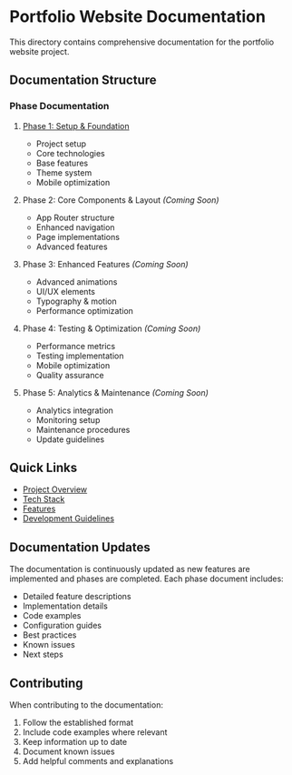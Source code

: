 # Portfolio Website Documentation

This directory contains comprehensive documentation for the portfolio website project.

## Documentation Structure

### Phase Documentation

1. [Phase 1: Setup & Foundation](./PHASE_1.md)

   - Project setup
   - Core technologies
   - Base features
   - Theme system
   - Mobile optimization

2. Phase 2: Core Components & Layout _(Coming Soon)_

   - App Router structure
   - Enhanced navigation
   - Page implementations
   - Advanced features

3. Phase 3: Enhanced Features _(Coming Soon)_

   - Advanced animations
   - UI/UX elements
   - Typography & motion
   - Performance optimization

4. Phase 4: Testing & Optimization _(Coming Soon)_

   - Performance metrics
   - Testing implementation
   - Mobile optimization
   - Quality assurance

5. Phase 5: Analytics & Maintenance _(Coming Soon)_
   - Analytics integration
   - Monitoring setup
   - Maintenance procedures
   - Update guidelines

## Quick Links

- [Project Overview](./PHASE_1.md#project-overview)
- [Tech Stack](./PHASE_1.md#tech-stack-implementation)
- [Features](./PHASE_1.md#features-implemented)
- [Development Guidelines](./PHASE_1.md#development-guidelines)

## Documentation Updates

The documentation is continuously updated as new features are implemented and phases are completed. Each phase document includes:

- Detailed feature descriptions
- Implementation details
- Code examples
- Configuration guides
- Best practices
- Known issues
- Next steps

## Contributing

When contributing to the documentation:

1. Follow the established format
2. Include code examples where relevant
3. Keep information up to date
4. Document known issues
5. Add helpful comments and explanations
